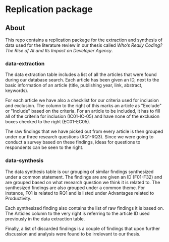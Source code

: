 # Replication package

## About

This repo contains a replication package for the extraction and synthesis of data used for the literature review in our thesis called *Who’s Really Coding? The Rise of AI and Its Impact on Developer Agency*. 

### data-extraction

The data extraction table includes a list of all the articles that were found during our database search. Each article has been given an ID, next to the basic information of an article (title, publishing year, link, abstract, keywords).

For each article we have also a checklist for our criteria used for inclusion and exclusion. The column to the right of this marks an article as "Exclude" or "Include" based on the criteria. For an article to be included, it has to fill all of the criteria for inclusion (IC01-IC-05) and have none of the exclusion boxes checked to the right (EC01-EC05).

The raw findings that we have picked out from every article is then grouped under our three research questions (RQ1-RQ3). Since we were going to conduct a survey based on these findings, ideas for questions to respondents can be seen to the right.

### data-synthesis

The data synthesis table is our grouping of similar findings synthesized under a common statement. The findings are are given an ID (F01-F32) and are grouped based on what research question we think it is related to. The synthesized findings are also grouped under a common theme. For instance, F01 is related to RQ1 and is listed under Advantages related to Productivity.

Each synthesized finding also contains the list of raw findings it is based on. The Articles column to the very right is referring to the article ID used previously in the data extraction table.

Finally, a list of discarded findings is a couple of findings that upon further discussion and analysis were found to be irrelevant to our thesis.
